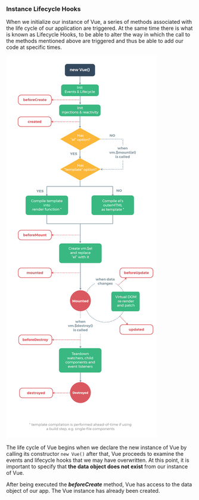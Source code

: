 ### Instance Lifecycle Hooks

When we initialize our instance of Vue, a series of methods associated with the life cycle of our application are triggered. At the same time there is what is known as Lifecycle Hooks, to be able to alter the way in which the call to the methods mentioned above are triggered and thus be able to add our code at specific times.

![lifecycle](../assets/class6/lifecycle.png)

The life cycle of Vue begins when we declare the new instance of Vue by calling its constructor `new Vue()` after that, Vue proceeds to examine the events and lifecycle hooks that we may have overwritten.
At this point, it is important to specify that **the data object does not exist** from our instance of Vue.

After being executed the **_beforeCreate_** method, Vue has access to the data object of our app. The Vue instance has already been created.
